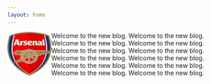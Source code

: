 ```yaml
---
layout: home
---
```


<img align="left" width="100" height="100" src="images/Arsenal_logo_crest_logotype.png" alt="Arsenal logo" /> <p align="left"> Welcome to the new blog. Welcome to the new blog. Welcome to the new blog. Welcome to the new blog. Welcome to the new blog. Welcome to the new blog. Welcome to the new blog. Welcome to the new blog. Welcome to the new blog. Welcome to the new blog. Welcome to the new blog. Welcome to the new blog. </p>

